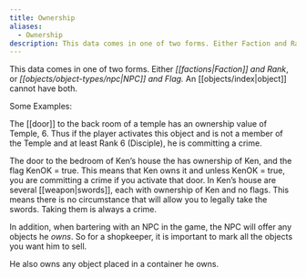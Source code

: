 ```yaml
---
title: Ownership
aliases:
  - Ownership
description: This data comes in one of two forms. Either Faction and Rank, or NPC and Flag. An object cannot have both.
---
```

This data comes in one of two forms. Either _[[factions|Faction]] and Rank_, or *[[objects/object-types/npc|NPC]] and Flag.* An [[objects/index|object]] cannot have both.

Some Examples:

The [[door]] to the back room of a temple has an ownership value of Temple, 6. Thus if the player activates this object and is not a member of the Temple and at least Rank 6 (Disciple), he is committing a crime.

The door to the bedroom of Ken’s house the has ownership of Ken, and the flag KenOK = true. This means that Ken owns it and unless KenOK = true, you are committing a crime if you activate that door. In Ken’s house are several [[weapon|swords]], each with ownership of Ken and no flags. This means there is no circumstance that will allow you to legally take the swords. Taking them is always a crime.

In addition, when bartering with an NPC in the game, the NPC will offer any objects he *owns*. So for a shopkeeper, it is important to mark all the objects you want him to sell.&nbsp;

He also owns any object placed in a container he owns.
